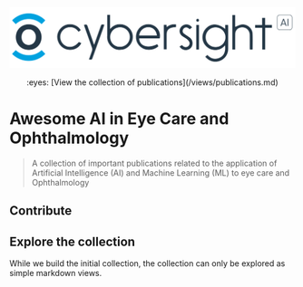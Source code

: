 ![Cybersight AI Logo](artefacts/images/cybersight-ai-logo.png)

<p align="center">
  :eyes: [View the collection of publications](/views/publications.md)
</p>

# Awesome AI in Eye Care and Ophthalmology

> A collection of important publications related to the application of Artificial Intelligence (AI) and Machine Learning (ML) to eye care and Ophthalmology

## Contribute

## Explore the collection

While we build the initial collection, the collection can only be explored as simple markdown views.
